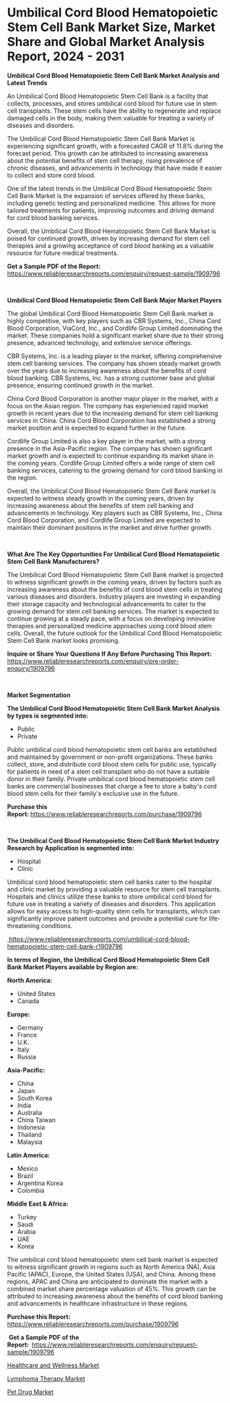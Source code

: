 <p><h1>Umbilical Cord Blood Hematopoietic Stem Cell Bank Market Size, Market Share and Global Market Analysis Report, 2024 - 2031</h1></p><p><strong>Umbilical Cord Blood Hematopoietic Stem Cell Bank Market Analysis and Latest Trends</strong></p>
<p><p>An Umbilical Cord Blood Hematopoietic Stem Cell Bank is a facility that collects, processes, and stores umbilical cord blood for future use in stem cell transplants. These stem cells have the ability to regenerate and replace damaged cells in the body, making them valuable for treating a variety of diseases and disorders.</p><p>The Umbilical Cord Blood Hematopoietic Stem Cell Bank Market is experiencing significant growth, with a forecasted CAGR of 11.8% during the forecast period. This growth can be attributed to increasing awareness about the potential benefits of stem cell therapy, rising prevalence of chronic diseases, and advancements in technology that have made it easier to collect and store cord blood.</p><p>One of the latest trends in the Umbilical Cord Blood Hematopoietic Stem Cell Bank Market is the expansion of services offered by these banks, including genetic testing and personalized medicine. This allows for more tailored treatments for patients, improving outcomes and driving demand for cord blood banking services.</p><p>Overall, the Umbilical Cord Blood Hematopoietic Stem Cell Bank Market is poised for continued growth, driven by increasing demand for stem cell therapies and a growing acceptance of cord blood banking as a valuable resource for future medical treatments.</p></p>
<p><strong>Get a Sample PDF of the Report:&nbsp;</strong> <a href="https://www.reliableresearchreports.com/enquiry/request-sample/1909796">https://www.reliableresearchreports.com/enquiry/request-sample/1909796</a></p>
<p>&nbsp;</p>
<p><strong>Umbilical Cord Blood Hematopoietic Stem Cell Bank Major Market Players</strong></p>
<p><p>The global Umbilical Cord Blood Hematopoietic Stem Cell Bank market is highly competitive, with key players such as CBR Systems, Inc., China Cord Blood Corporation, ViaCord, Inc., and Cordlife Group Limited dominating the market. These companies hold a significant market share due to their strong presence, advanced technology, and extensive service offerings.</p><p>CBR Systems, Inc. is a leading player in the market, offering comprehensive stem cell banking services. The company has shown steady market growth over the years due to increasing awareness about the benefits of cord blood banking. CBR Systems, Inc. has a strong customer base and global presence, ensuring continued growth in the market.</p><p>China Cord Blood Corporation is another major player in the market, with a focus on the Asian region. The company has experienced rapid market growth in recent years due to the increasing demand for stem cell banking services in China. China Cord Blood Corporation has established a strong market position and is expected to expand further in the future.</p><p>Cordlife Group Limited is also a key player in the market, with a strong presence in the Asia-Pacific region. The company has shown significant market growth and is expected to continue expanding its market share in the coming years. Cordlife Group Limited offers a wide range of stem cell banking services, catering to the growing demand for cord blood banking in the region.</p><p>Overall, the Umbilical Cord Blood Hematopoietic Stem Cell Bank market is expected to witness steady growth in the coming years, driven by increasing awareness about the benefits of stem cell banking and advancements in technology. Key players such as CBR Systems, Inc., China Cord Blood Corporation, and Cordlife Group Limited are expected to maintain their dominant positions in the market and drive further growth.</p></p>
<p>&nbsp;</p>
<p><strong>What Are The Key Opportunities For Umbilical Cord Blood Hematopoietic Stem Cell Bank Manufacturers?</strong></p>
<p><p>The Umbilical Cord Blood Hematopoietic Stem Cell Bank market is projected to witness significant growth in the coming years, driven by factors such as increasing awareness about the benefits of cord blood stem cells in treating various diseases and disorders. Industry players are investing in expanding their storage capacity and technological advancements to cater to the growing demand for stem cell banking services. The market is expected to continue growing at a steady pace, with a focus on developing innovative therapies and personalized medicine approaches using cord blood stem cells. Overall, the future outlook for the Umbilical Cord Blood Hematopoietic Stem Cell Bank market looks promising.</p></p>
<p><strong>Inquire or Share Your Questions If Any Before Purchasing This Report:</strong> <a href="https://www.reliableresearchreports.com/enquiry/pre-order-enquiry/1909796">https://www.reliableresearchreports.com/enquiry/pre-order-enquiry/1909796</a></p>
<p>&nbsp;</p>
<p><strong>Market Segmentation</strong></p>
<p><strong>The Umbilical Cord Blood Hematopoietic Stem Cell Bank Market Analysis by types is segmented into:</strong></p>
<p><ul><li>Public</li><li>Private</li></ul></p>
<p><p>Public umbilical cord blood hematopoietic stem cell banks are established and maintained by government or non-profit organizations. These banks collect, store, and distribute cord blood stem cells for public use, typically for patients in need of a stem cell transplant who do not have a suitable donor in their family. Private umbilical cord blood hematopoietic stem cell banks are commercial businesses that charge a fee to store a baby's cord blood stem cells for their family's exclusive use in the future.</p></p>
<p><strong>Purchase this Report:&nbsp;</strong><a href="https://www.reliableresearchreports.com/purchase/1909796">https://www.reliableresearchreports.com/purchase/1909796</a></p>
<p>&nbsp;</p>
<p><strong>The Umbilical Cord Blood Hematopoietic Stem Cell Bank Market Industry Research by Application is segmented into:</strong></p>
<p><ul><li>Hospital</li><li>Clinic</li></ul></p>
<p><p>Umbilical cord blood hematopoietic stem cell banks cater to the hospital and clinic market by providing a valuable resource for stem cell transplants. Hospitals and clinics utilize these banks to store umbilical cord blood for future use in treating a variety of diseases and disorders. This application allows for easy access to high-quality stem cells for transplants, which can significantly improve patient outcomes and provide a potential cure for life-threatening conditions.</p></p>
<p><a href="https://www.reliableresearchreports.com/umbilical-cord-blood-hematopoietic-stem-cell-bank-r1909796">&nbsp;https://www.reliableresearchreports.com/umbilical-cord-blood-hematopoietic-stem-cell-bank-r1909796</a></p>
<p><strong>In terms of Region, the Umbilical Cord Blood Hematopoietic Stem Cell Bank Market Players available by Region are:</strong></p>
<p>
    <p> <strong> North America: </strong>
        <ul>
            <li>United States</li>
            <li>Canada</li>
        </ul>
        </p> 
    <p> <strong> Europe: </strong>
        <ul>
            <li>Germany</li>
            <li>France</li>
            <li>U.K.</li>
            <li>Italy</li>
            <li>Russia</li>
        </ul>
        </p> 
    <p> <strong> Asia-Pacific: </strong>
        <ul>
            <li>China</li>
            <li>Japan</li>
            <li>South Korea</li>
            <li>India</li>
            <li>Australia</li>
            <li>China Taiwan</li>
            <li>Indonesia</li>
            <li>Thailand</li>
            <li>Malaysia</li>
        </ul>
        </p> 
    <p> <strong> Latin America: </strong>
        <ul>
            <li>Mexico</li>
            <li>Brazil</li>
            <li>Argentina Korea</li>
            <li>Colombia</li>
        </ul>
        </p> 
    <p> <strong> Middle East & Africa: </strong>
        <ul>
            <li>Turkey</li>
            <li>Saudi</li>
            <li>Arabia</li>
            <li>UAE</li>
            <li>Korea</li>
        </ul>
    </p>
    </p>
<p><p>The umbilical cord blood hematopoietic stem cell bank market is expected to witness significant growth in regions such as North America (NA), Asia Pacific (APAC), Europe, the United States (USA), and China. Among these regions, APAC and China are anticipated to dominate the market with a combined market share percentage valuation of 45%. This growth can be attributed to increasing awareness about the benefits of cord blood banking and advancements in healthcare infrastructure in these regions.</p></p>
<p><strong>Purchase this Report: </strong><a href="https://www.reliableresearchreports.com/purchase/1909796">https://www.reliableresearchreports.com/purchase/1909796</a></p>
<p>&nbsp;<strong>Get a Sample PDF of the Report:&nbsp;&nbsp;</strong><a href="https://www.reliableresearchreports.com/enquiry/request-sample/1909796">https://www.reliableresearchreports.com/enquiry/request-sample/1909796</a></p>
<p><strong></strong></p>
<p><p><a href="https://view.publitas.com/reportprime-1/healthcare-and-wellness-market-comprehensive-assessment-by-type-application-and-geography/">Healthcare and Wellness Market</a></p><p><a href="https://view.publitas.com/reportprime-1/decoding-lymphoma-therapy-market-metrics-market-share-trends-and-growth-patterns/">Lymphoma Therapy Market</a></p><p><a href="https://view.publitas.com/reportprime-1/pet-drug-market-size-market-outlook-and-market-forecast-2024-to-2031/">Pet Drug Market</a></p></p>
